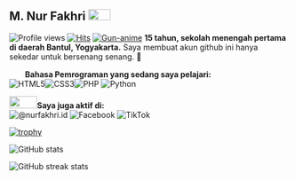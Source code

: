 ## M. Nur Fakhri <img src = "https://raw.githubusercontent.com/rahulbanerjee26/githubProfileReadmeGenerator/main/gifs/wave.gif" width = 40px height='20px'>


![Profile views](https://gpvc.arturio.dev/Lukarisima) [![Hits](https://hits.sh/github.com/silentsoft/hits.svg)](https://hits.sh/github.com/silentsoft/hits/)
<a href="https://imgbb.com/"><img src="https://i.ibb.co/dgXpQQY/Gun-anime.gif" alt="Gun-anime" border="0"></a>
**15 tahun, sekolah menengah pertama di daerah Bantul, Yogyakarta.**
Saya membuat akun github ini hanya sekedar untuk bersenang senang. 🥱

**<img src="https://raw.githubusercontent.com/rahulbanerjee26/githubProfileReadmeGenerator/main/gifs/code.gif" width = 25px height=15px> Bahasa Pemrograman yang sedang saya pelajari:**<br>
![HTML5](https://img.shields.io/badge/html5-%23E34F26.svg?style=for-the-badge&logo=html5&logoColor=white)![CSS3](https://img.shields.io/badge/css3-%231572B6.svg?style=for-the-badge&logo=css3&logoColor=white)![PHP](https://img.shields.io/badge/php-%23777BB4.svg?style=for-the-badge&logo=php&logoColor=white)
![Python](https://img.shields.io/badge/python-3670A0?style=for-the-badge&logo=python&logoColor=ffdd54)

**<img src='https://raw.githubusercontent.com/rahulbanerjee26/githubProfileReadmeGenerator/main/gifs/handShake.gif' width="50px" height=22px>Saya juga aktif di:**<br>
![@nurfakhri.id](https://img.shields.io/badge/@nurfakhri.id-%23E4405F.svg?style=for-the-badge&logo=Instagram&logoColor=white) ![Facebook](https://img.shields.io/badge/NurFakhri-%231877F2.svg?style=for-the-badge&logo=Facebook&logoColor=white)
![TikTok](https://img.shields.io/badge/lukarisima-%23000000.svg?style=for-the-badge&logo=TikTok&logoColor=white)

[![trophy](https://github-profile-trophy.vercel.app/?username=Lukarisima )](https://github.com/ryo-ma/github-profile-trophy)

![GitHub stats](https://github-readme-stats.vercel.app/api?username=Lukarisima&show_icons=true) 
 
![GitHub streak stats](https://github-readme-streak-stats.herokuapp.com/?user=Lukarisima )  

<a href="https://www.tiktok.com/@lukarishima?_t=8VN8yMlmXNx&_r=1">
